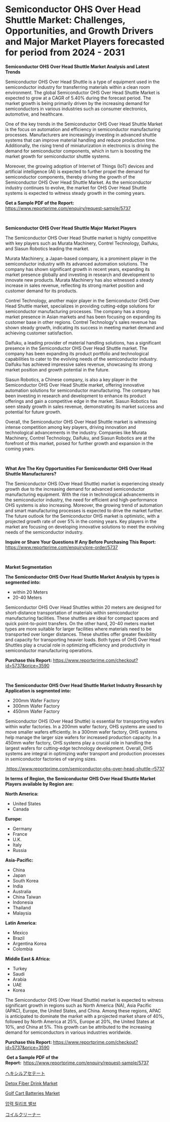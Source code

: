 <p><h1>Semiconductor OHS Over Head Shuttle Market: Challenges, Opportunities, and Growth Drivers and Major Market Players forecasted for period from 2024 - 2031</h1></p><p><strong>Semiconductor OHS Over Head Shuttle Market Analysis and Latest Trends</strong></p>
<p><p>Semiconductor OHS Over Head Shuttle is a type of equipment used in the semiconductor industry for transferring materials within a clean room environment. The global Semiconductor OHS Over Head Shuttle Market is expected to grow at a CAGR of 5.40% during the forecast period. The market growth is being primarily driven by the increasing demand for semiconductors in various industries such as consumer electronics, automotive, and healthcare.</p><p>One of the key trends in the Semiconductor OHS Over Head Shuttle Market is the focus on automation and efficiency in semiconductor manufacturing processes. Manufacturers are increasingly investing in advanced shuttle systems that can improve material handling and reduce production time. Additionally, the rising trend of miniaturization in electronics is driving the demand for semiconductor components, which in turn is boosting the market growth for semiconductor shuttle systems.</p><p>Moreover, the growing adoption of Internet of Things (IoT) devices and artificial intelligence (AI) is expected to further propel the demand for semiconductor components, thereby driving the growth of the Semiconductor OHS Over Head Shuttle Market. As the semiconductor industry continues to evolve, the market for OHS Over Head Shuttle systems is expected to witness steady growth in the coming years.</p></p>
<p><strong>Get a Sample PDF of the Report:&nbsp;</strong> <a href="https://www.reportprime.com/enquiry/request-sample/5737">https://www.reportprime.com/enquiry/request-sample/5737</a></p>
<p>&nbsp;</p>
<p><strong>Semiconductor OHS Over Head Shuttle Major Market Players</strong></p>
<p><p>The Semiconductor OHS Over Head Shuttle market is highly competitive with key players such as Murata Machinery, Contrel Technology, Daifuku, and Siasun Robotics leading the market. </p><p>Murata Machinery, a Japan-based company, is a prominent player in the semiconductor industry with its advanced automation solutions. The company has shown significant growth in recent years, expanding its market presence globally and investing in research and development to innovate new products. Murata Machinery has also witnessed a steady increase in sales revenue, reflecting its strong market position and customer demand for its products.</p><p>Contrel Technology, another major player in the Semiconductor OHS Over Head Shuttle market, specializes in providing cutting-edge solutions for semiconductor manufacturing processes. The company has a strong market presence in Asian markets and has been focusing on expanding its customer base in other regions. Contrel Technology's sales revenue has shown steady growth, indicating its success in meeting market demand and achieving customer satisfaction.</p><p>Daifuku, a leading provider of material handling solutions, has a significant presence in the Semiconductor OHS Over Head Shuttle market. The company has been expanding its product portfolio and technological capabilities to cater to the evolving needs of the semiconductor industry. Daifuku has achieved impressive sales revenue, showcasing its strong market position and growth potential in the future.</p><p>Siasun Robotics, a Chinese company, is also a key player in the Semiconductor OHS Over Head Shuttle market, offering innovative automation solutions for semiconductor manufacturing. The company has been investing in research and development to enhance its product offerings and gain a competitive edge in the market. Siasun Robotics has seen steady growth in sales revenue, demonstrating its market success and potential for future growth. </p><p>Overall, the Semiconductor OHS Over Head Shuttle market is witnessing intense competition among key players, driving innovation and technological advancements in the industry. Companies like Murata Machinery, Contrel Technology, Daifuku, and Siasun Robotics are at the forefront of this market, poised for further growth and expansion in the coming years.</p></p>
<p>&nbsp;</p>
<p><strong>What Are The Key Opportunities For Semiconductor OHS Over Head Shuttle Manufacturers?</strong></p>
<p><p>The Semiconductor OHS (Over Head Shuttle) market is experiencing steady growth due to the increasing demand for advanced semiconductor manufacturing equipment. With the rise in technological advancements in the semiconductor industry, the need for efficient and high-performance OHS systems is also increasing. Moreover, the growing trend of automation and smart manufacturing processes is expected to drive the market further. The future outlook for the Semiconductor OHS market is optimistic, with a projected growth rate of over 5% in the coming years. Key players in the market are focusing on developing innovative solutions to meet the evolving needs of the semiconductor industry.</p></p>
<p><strong>Inquire or Share Your Questions If Any Before Purchasing This Report:</strong> <a href="https://www.reportprime.com/enquiry/pre-order/5737">https://www.reportprime.com/enquiry/pre-order/5737</a></p>
<p>&nbsp;</p>
<p><strong>Market Segmentation</strong></p>
<p><strong>The Semiconductor OHS Over Head Shuttle Market Analysis by types is segmented into:</strong></p>
<p><ul><li>within 20 Meters</li><li>20-40 Meters</li></ul></p>
<p><p>Semiconductor OHS Over Head Shuttles within 20 meters are designed for short-distance transportation of materials within semiconductor manufacturing facilities. These shuttles are ideal for compact spaces and quick point-to-point transfers. On the other hand, 20-40 meters market types are more suitable for larger facilities where materials need to be transported over longer distances. These shuttles offer greater flexibility and capacity for transporting heavier loads. Both types of OHS Over Head Shuttles play a crucial role in optimizing efficiency and productivity in semiconductor manufacturing operations.</p></p>
<p><strong>Purchase this Report:&nbsp;</strong><a href="https://www.reportprime.com/checkout?id=5737&price=3590">https://www.reportprime.com/checkout?id=5737&price=3590</a></p>
<p>&nbsp;</p>
<p><strong>The Semiconductor OHS Over Head Shuttle Market Industry Research by Application is segmented into:</strong></p>
<p><ul><li>200mm Wafer Factory</li><li>300mm Wafer Factory</li><li>450mm Wafer Factory</li></ul></p>
<p><p>Semiconductor OHS (Over Head Shuttle) is essential for transporting wafers within wafer factories. In a 200mm wafer factory, OHS systems are used to move smaller wafers efficiently. In a 300mm wafer factory, OHS systems help manage the larger size wafers for increased production capacity. In a 450mm wafer factory, OHS systems play a crucial role in handling the largest wafers for cutting-edge technology development. Overall, OHS systems are integral in optimizing wafer transport and production processes in semiconductor factories of varying sizes.</p></p>
<p><a href="https://www.reportprime.com/semiconductor-ohs-over-head-shuttle-r5737">&nbsp;https://www.reportprime.com/semiconductor-ohs-over-head-shuttle-r5737</a></p>
<p><strong>In terms of Region, the Semiconductor OHS Over Head Shuttle Market Players available by Region are:</strong></p>
<p>
    <p> <strong> North America: </strong>
        <ul>
            <li>United States</li>
            <li>Canada</li>
        </ul>
        </p> 
    <p> <strong> Europe: </strong>
        <ul>
            <li>Germany</li>
            <li>France</li>
            <li>U.K.</li>
            <li>Italy</li>
            <li>Russia</li>
        </ul>
        </p> 
    <p> <strong> Asia-Pacific: </strong>
        <ul>
            <li>China</li>
            <li>Japan</li>
            <li>South Korea</li>
            <li>India</li>
            <li>Australia</li>
            <li>China Taiwan</li>
            <li>Indonesia</li>
            <li>Thailand</li>
            <li>Malaysia</li>
        </ul>
        </p> 
    <p> <strong> Latin America: </strong>
        <ul>
            <li>Mexico</li>
            <li>Brazil</li>
            <li>Argentina Korea</li>
            <li>Colombia</li>
        </ul>
        </p> 
    <p> <strong> Middle East & Africa: </strong>
        <ul>
            <li>Turkey</li>
            <li>Saudi</li>
            <li>Arabia</li>
            <li>UAE</li>
            <li>Korea</li>
        </ul>
    </p>
    </p>
<p><p>The Semiconductor OHS (Over Head Shuttle) market is expected to witness significant growth in regions such as North America (NA), Asia Pacific (APAC), Europe, the United States, and China. Among these regions, APAC is anticipated to dominate the market with a projected market share of 40%, followed by North America at 25%, Europe at 20%, the United States at 10%, and China at 5%. This growth can be attributed to the increasing demand for semiconductors in various industries worldwide.</p></p>
<p><strong>Purchase this Report: </strong><a href="https://www.reportprime.com/checkout?id=5737&price=3590">https://www.reportprime.com/checkout?id=5737&price=3590</a></p>
<p>&nbsp;<strong>Get a Sample PDF of the Report:&nbsp;&nbsp;</strong><a href="https://www.reportprime.com/enquiry/request-sample/5737">https://www.reportprime.com/enquiry/request-sample/5737</a></p>
<p><strong></strong></p>
<p><p><a href="https://github.com/FrancoWeber2023/Market-Research-Report-List-1/blob/main/675772374419.md">ヘキシルアセテート</a></p><p><a href="https://www.linkedin.com/pulse/detox-fiber-drink-market-trends-analysis-forecasted-period-2024-2031-bnloe">Detox Fiber Drink Market</a></p><p><a href="https://github.com/RyleeBauch2023/Market-Research-Report-List-1/blob/main/golf-cart-batteries-market.md">Golf Cart Batteries Market</a></p><p><a href="https://github.com/wallacBahrtyinger567686/Market-Research-Report-List-1/blob/main/221022970943.md">압력 릴리프 밸브</a></p><p><a href="https://medium.com/@desekay3566/%E3%82%B3%E3%82%A4%E3%83%AB%E3%82%AF%E3%83%AA%E3%83%BC%E3%83%8A%E3%83%BC%E5%B8%82%E5%A0%B4%E3%81%AE%E6%B4%9E%E5%AF%9F-%E5%B8%82%E5%A0%B4%E5%8B%95%E5%90%91-%E6%88%90%E9%95%B7-2024%E5%B9%B4%E3%81%8B%E3%82%892031%E5%B9%B4%E3%81%BE%E3%81%A7%E3%81%AE%E4%BA%88%E6%B8%AC-e581cd6fb668">コイルクリーナー</a></p></p>